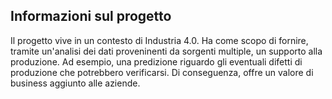 ## Informazioni sul progetto
Il progetto vive in un contesto di Industria 4.0. Ha come scopo di fornire, tramite un'analisi dei dati proveninenti da sorgenti multiple, un supporto alla produzione. Ad esempio, una predizione riguardo gli eventuali difetti di produzione che potrebbero verificarsi. Di conseguenza, offre un valore di business aggiunto alle aziende.